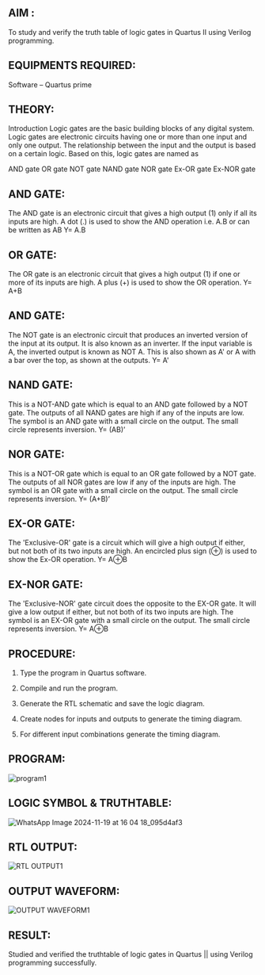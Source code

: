 

## AIM : 

To study and verify the truth table of logic gates in Quartus II using Verilog programming.

## EQUIPMENTS REQUIRED:

Software – Quartus prime 

## THEORY:

Introduction Logic gates are the basic building blocks of any digital system. Logic gates are electronic circuits having one or more than one input and only one output. The relationship between the input and the output is based on a certain logic. Based on this, logic gates are named as

AND gate OR gate NOT gate NAND gate NOR gate Ex-OR gate Ex-NOR gate

## AND GATE:

The AND gate is an electronic circuit that gives a high output (1) only if all its inputs are high. A dot (.) is used to show the AND operation i.e. A.B or can be written as AB
Y= A.B

## OR GATE:

The OR gate is an electronic circuit that gives a high output (1) if one or more of its inputs are high. A plus (+) is used to show the OR operation.
Y= A+B

## AND GATE:

The NOT gate is an electronic circuit that produces an inverted version of the input at its output. It is also known as an inverter. If the input variable is A, the inverted output is known as NOT A. This is also shown as A' or A with a bar over the top, as shown at the outputs.
Y= A'

## NAND GATE:

This is a NOT-AND gate which is equal to an AND gate followed by a NOT gate. The outputs of all NAND gates are high if any of the inputs are low. The symbol is an AND gate with a small circle on the output. The small circle represents inversion.
Y= (AB)’

## NOR GATE:

This is a NOT-OR gate which is equal to an OR gate followed by a NOT gate. The outputs of all NOR gates are low if any of the inputs are high. The symbol is an OR gate with a small circle on the output. The small circle represents inversion.
Y= (A+B)’

## EX-OR GATE:

The 'Exclusive-OR' gate is a circuit which will give a high output if either, but not both of its two inputs are high. An encircled plus sign (⊕) is used to show the Ex-OR operation.
Y= A⊕B

## EX-NOR GATE:

The 'Exclusive-NOR' gate circuit does the opposite to the EX-OR gate. It will give a low output if either, but not both of its two inputs are high. The symbol is an EX-OR gate with a small circle on the output. The small circle represents inversion.
Y= A⊕B

## PROCEDURE:

1.	Type the program in Quartus software.

2.	Compile and run the program.

3.	Generate the RTL schematic and save the logic diagram.

4.	Create nodes for inputs and outputs to generate the timing diagram.

5.	For different input combinations generate the timing diagram.


## PROGRAM:
![program1](https://github.com/user-attachments/assets/c63ddd04-7ea5-4c5c-82b4-68d2aabf2703)
 
## LOGIC SYMBOL & TRUTHTABLE:
![WhatsApp Image 2024-11-19 at 16 04 18_095d4af3](https://github.com/user-attachments/assets/59f6330a-8b48-49a5-9962-b2f1698bf911)

## RTL OUTPUT:
![RTL OUTPUT1](https://github.com/user-attachments/assets/70591cd6-0080-439a-9792-673c1be978bf)

## OUTPUT WAVEFORM:
![OUTPUT WAVEFORM1](https://github.com/user-attachments/assets/6a0d9981-0d8b-4746-a359-e463e2a11cda)

## RESULT:
Studied and verified the truthtable of logic gates in Quartus || using Verilog programming successfully.

